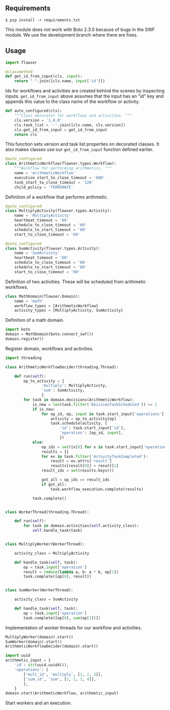 
## Requirements

    $ pip install -r requirements.txt

This module does not work with Boto 2.3.0 because of bugs in the SWF module. We
use the development branch where there are fixes.


## Usage

```python
import flowser

@classmethod
def get_id_from_input(cls, input):
    return ".".join([cls.name, input['id']])
```

Ids for workflows and activities are created behind the scenes by inspecting
inputs. ``get_id_from_input`` above assumes that the input has an "id" key and
appends this value to the class name of the workflow or activity.

```python
def auto_configured(cls):
    """Class decorator for workflows and activities. """
    cls.version = '1.0.0'
    cls.task_list = '-'.join([cls.name, cls.version])
    cls.get_id_from_input = get_id_from_input
    return cls
```

This function sets version and task list properties on decorated classes. It
also makes classes use our ``get_id_from_input`` function defined earlier.

```python
@auto_configured
class ArithmeticWorkflow(flowser.types.Workflow):
    """Workflow for performing arithmetics. """
    name = 'ArithmeticWorkflow'
    execution_start_to_close_timeout = '600'
    task_start_to_close_timeout = '120'
    child_policy = 'TERMINATE'
```

Definition of a workflow that performs arithmetic.

```python
@auto_configured
class MultiplyActivity(flowser.types.Activity):
    name = 'MultiplyActivity'
    heartbeat_timeout = '60'
    schedule_to_close_timeout = '60'
    schedule_to_start_timeout = '60'
    start_to_close_timeout = '60'

@auto_configured
class SumActivity(flowser.types.Activity):
    name = 'SumActivity'
    heartbeat_timeout = '60'
    schedule_to_close_timeout = '60'
    schedule_to_start_timeout = '60'
    start_to_close_timeout = '60'
```

Definition of two activities. These will be scheduled from arithmetic 
workflows.

```python
class MathDomain(flowser.Domain):
    name = 'math'
    workflow_types = [ArithmeticWorkflow]
    activity_types = [MultiplyActivity, SumActivity]
```

Definition of a math domain. 

```python
import boto
domain = MathDomain(boto.connect_swf())
domain.register()
```

Register domain, workflows and activities.

```python
import threading

class ArithmeticWorkflowDecider(threading.Thread):

    def run(self):
        op_to_activity = {
                'multiply': MultiplyActivity,
                'sum': SumActivity,
                }
        for task in domain.decisions(ArithmeticWorkflow):
            is_new = len(task.filter('DecisionTaskScheduled')) == 1
            if is_new:
                for op_id, op, input in task.start_input['operations']:
                    activity = op_to_activity[op]
                    task.schedule(activity, {
                        'id': task.start_input['id'], 
                        'operation': [op_id, input],
                        })
            else:
                op_ids = set([x[0] for x in task.start_input['operations']])
                results = {}
                for ev in task.filter('ActivityTaskCompleted'):
                    result = ev.attrs['result']
                    results[result[0]] = result[1]
                result_ids = set(results.keys())

                got_all = op_ids == result_ids
                if got_all:
                    task.workflow_execution.complete(results)

            task.complete()


class WorkerThread(threading.Thread):

    def run(self):
        for task in domain.activities(self.activity_class):
            self.handle_task(task)


class MultiplyWorker(WorkerThread):

    activity_class = MultiplyActivity

    def handle_task(self, task):
        op = task.input['operation']
        result = reduce(lambda a, b: a * b, op[1])
        task.complete([op[0], result])


class SumWorker(WorkerThread):

    activity_class = SumActivity

    def handle_task(self, task):
        op = task.input['operation']
        task.complete([op[0], sum(op[1])])
```

Implementation of worker threads for our workflow and activities.

```python
MultiplyWorker(domain).start()
SumWorker(domain).start()
ArithmeticWorkflowDecider(domain).start()

import uuid
arithmetic_input = {
    'id': str(uuid.uuid4()),
    'operations': [
        ['mult_id', 'multiply', [1, 2, 3]],
        ['sum_id', 'sum', [1, 2, 3, 4]],
        ],
    }
domain.start(ArithmeticWorkflow, arithmetic_input)
```

Start workers and an execution.
